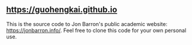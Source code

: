 https://guohengkai.github.io
-----------
This is the source code to Jon Barron's public academic website: https://jonbarron.info/. Feel free to clone this code for your own personal use.
